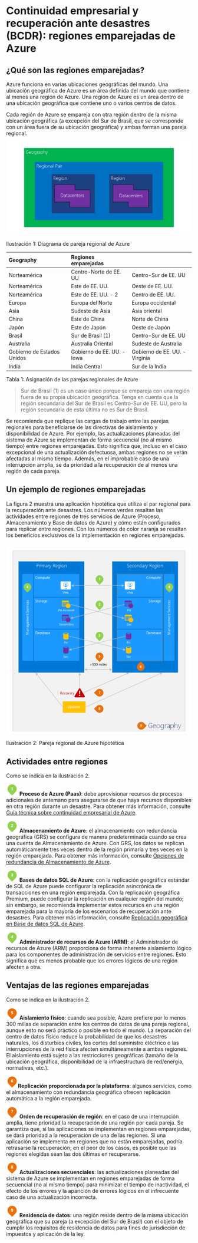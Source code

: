 <properties
	pageTitle="Continuidad empresarial y recuperación ante desastres (BCDR): regiones emparejadas de Azure | Microsoft Azure"
	description="Las parejas regionales de Azure garantizan que las aplicaciones serán resistentes durante los errores en el centro de datos."
	services="site-recovery"
	documentationCenter=""
	authors="rayne-wiselman"
	manager="jwhit"
	editor=""/>

<tags
    ms.service="site-recovery"
    ms.workload="storage-backup-recovery"
    ms.tgt_pltfrm="na"
    ms.devlang="na"
    ms.topic="article"
    ms.date="03/20/2016"
    ms.author="raynew"/>

# Continuidad empresarial y recuperación ante desastres (BCDR): regiones emparejadas de Azure

## ¿Qué son las regiones emparejadas?

Azure funciona en varias ubicaciones geográficas del mundo. Una ubicación geográfica de Azure es un área definida del mundo que contiene al menos una región de Azure. Una región de Azure es un área dentro de una ubicación geográfica que contiene uno o varios centros de datos.

Cada región de Azure se empareja con otra región dentro de la misma ubicación geográfica (a excepción del Sur de Brasil, que se corresponde con un área fuera de su ubicación geográfica) y ambas forman una pareja regional.


![AzureGeography](./media/best-practices-availability-paired-regions/GeoRegionDataCenter.png)

Ilustración 1: Diagrama de pareja regional de Azure



| Geography | Regiones emparejadas | |
| :-------------| :-------------   | :-------------   |
| Norteamérica | Centro-Norte de EE. UU | Centro-Sur de EE. UU |
| Norteamérica | Este de EE. UU. | Oeste de EE. UU. |
| Norteamérica | Este de EE. UU. - 2 | Centro de EE. UU. |
| Europa | Europa del Norte | Europa occidental |
| Asia | Sudeste de Asia | Asia oriental |
| China | Este de China | Norte de China |
| Japón | Este de Japón | Oeste de Japón |
| Brasil | Sur de Brasil (1) | Centro-Sur de EE. UU |
| Australia | Australia Oriental | Sudeste de Australia|
| Gobierno de Estados Unidos | Gobierno de EE. UU. - Iowa | Gobierno de EE. UU. - Virginia |
| India | India Central | Sur de la India |

Tabla 1: Asignación de las parejas regionales de Azure

> Sur de Brasil (1) es un caso único porque se empareja con una región fuera de su propia ubicación geográfica. Tenga en cuenta que la región secundaria del Sur de Brasil es Centro-Sur de EE. UU, pero la región secundaria de esta última no es Sur de Brasil.

Se recomienda que replique las cargas de trabajo entre las parejas regionales para beneficiarse de las directivas de aislamiento y disponibilidad de Azure. Por ejemplo, las actualizaciones planeadas del sistema de Azure se implementan de forma secuencial (no al mismo tiempo) entre regiones emparejadas. Esto significa que, incluso en el caso excepcional de una actualización defectuosa, ambas regiones no se verán afectadas al mismo tiempo. Además, en el improbable caso de una interrupción amplia, se da prioridad a la recuperación de al menos una región de cada pareja.

## Un ejemplo de regiones emparejadas
La figura 2 muestra una aplicación hipotética que utiliza el par regional para la recuperación ante desastres. Los números verdes resaltan las actividades entre regiones de tres servicios de Azure (Proceso, Almacenamiento y Base de datos de Azure) y cómo están configurados para replicar entre regiones. Con los números de color naranja se resaltan los beneficios exclusivos de la implementación en regiones emparejadas.


![Información general sobre las ventajas de las regiones emparejadas](./media/best-practices-availability-paired-regions/PairedRegionsOverview2.png)

Ilustración 2: Pareja regional de Azure hipotética

## Actividades entre regiones
Como se indica en la ilustración 2.

![1Green](./media/best-practices-availability-paired-regions/1Green.png) **Proceso de Azure (Paas)**: debe aprovisionar recursos de procesos adicionales de antemano para asegurarse de que haya recursos disponibles en otra región durante un desastre. Para obtener más información, consulte [Guía técnica sobre continuidad empresarial de Azure](https://msdn.microsoft.com/library/azure/hh873027.aspx).

![2Green](./media/best-practices-availability-paired-regions/2Green.png) **Almacenamiento de Azure**: el almacenamiento con redundancia geográfica (GRS) se configura de manera predeterminada cuando se crea una cuenta de Almacenamiento de Azure. Con GRS, los datos se replican automáticamente tres veces dentro de la región primaria y tres veces en la región emparejada. Para obtener más información, consulte [Opciones de redundancia de Almacenamiento de Azure](storage/storage-redundancy.md).


![3Green](./media/best-practices-availability-paired-regions/3Green.png) **Bases de datos SQL de Azure**: con la replicación geográfica estándar de SQL de Azure puede configurar la replicación asincrónica de transacciones en una región emparejada. Con la replicación geográfica Premium, puede configurar la replicación en cualquier región del mundo; sin embargo, se recomienda implementar estos recursos en una región emparejada para la mayoría de los escenarios de recuperación ante desastres. Para obtener más información, consulte [Replicación geográfica en Base de datos SQL de Azure](https://msdn.microsoft.com/library/azure/dn783447.aspx).

![4Green](./media/best-practices-availability-paired-regions/4Green.png) **Administrador de recursos de Azure (ARM)**: el Administrador de recursos de Azure (ARM) proporciona de forma inherente aislamiento lógico para los componentes de administración de servicios entre regiones. Esto significa que es menos probable que los errores lógicos de una región afecten a otra.

## Ventajas de las regiones emparejadas
Como se indica en la ilustración 2.

![5Orange](./media/best-practices-availability-paired-regions/5Orange.png) **Aislamiento físico**: cuando sea posible, Azure prefiere por lo menos 300 millas de separación entre los centros de datos de una pareja regional, aunque esto no será práctico o posible en todo el mundo. La separación del centro de datos físico reduce la probabilidad de que los desastres naturales, los disturbios civiles, los cortes del suministro eléctrico o las interrupciones de la red física afecten simultáneamente a ambas regiones. El aislamiento está sujeto a las restricciones geográficas (tamaño de la ubicación geográfica, disponibilidad de la infraestructura de red/energía, normativas, etc.).

![6Orange](./media/best-practices-availability-paired-regions/6Orange.png)**Replicación proporcionada por la plataforma**: algunos servicios, como el almacenamiento con redundancia geográfica ofrecen replicación automática a la región emparejada.

![7Orange](./media/best-practices-availability-paired-regions/7Orange.png) **Orden de recuperación de región**: en el caso de una interrupción amplia, tiene prioridad la recuperación de una región por cada pareja. Se garantiza que, si las aplicaciones se implementan en regiones emparejadas, se dará prioridad a la recuperación de una de las regiones. Si una aplicación se implementa en regiones que no están emparejadas, podría retrasarse la recuperación; en el peor de los casos, es posible que las regiones elegidas sean las dos últimas en recuperarse.

![8Orange](./media/best-practices-availability-paired-regions/8Orange.png) **Actualizaciones secuenciales**: las actualizaciones planeadas del sistema de Azure se implementan en regiones emparejadas de forma secuencial (no al mismo tiempo) para minimizar el tiempo de inactividad, el efecto de los errores y la aparición de errores lógicos en el infrecuente caso de una actualización incorrecta.


![9Orange](./media/best-practices-availability-paired-regions/9Orange.png) **Residencia de datos**: una región reside dentro de la misma ubicación geográfica que su pareja (a excepción del Sur de Brasil) con el objeto de cumplir los requisitos de residencia de datos para fines de jurisdicción de impuestos y aplicación de la ley.

<!---HONumber=AcomDC_0323_2016-->